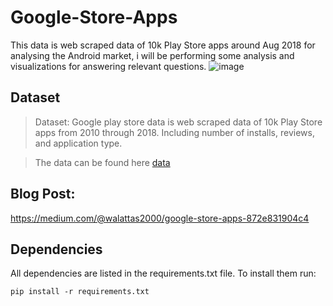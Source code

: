 # Google-Store-Apps

 This data is web scraped data of 10k Play Store apps around Aug 2018 for analysing the Android market, i will be performing some analysis and visualizations for answering relevant questions. 
![image](https://github.com/waleedsf/Google-Play-Stere-Apps-Data/assets/86128909/8d567abf-d6c6-4661-bed3-d767d3671c50)



## Dataset

> Dataset: Google play store data is web scraped data of 10k Play Store apps from 2010 through 2018. Including number of installs, reviews, and application type.

>The data can be found here [data](https://www.kaggle.com/datasets/lava18/google-play-store-apps?select=googleplaystore.csv)


## Blog Post:
https://medium.com/@walattas2000/google-store-apps-872e831904c4


## Dependencies

All dependencies are listed in the requirements.txt file. To install them run:

```pip install -r requirements.txt```

